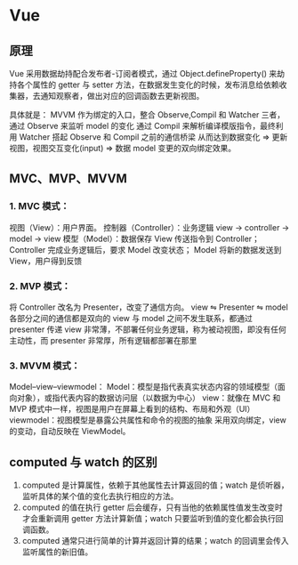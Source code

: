 # Vue

## 原理

Vue 采用数据劫持配合发布者-订阅者模式，通过 Object.defineProperty() 来劫持各个属性的 getter 与 setter 方法，在数据发生变化的时候，发布消息给依赖收集器，去通知观察者，做出对应的回调函数去更新视图。

具体就是：
MVVM 作为绑定的入口，整合 Observe,Compil 和 Watcher 三者，通过 Observe 来监听 model 的变化
通过 Compil 来解析编译模版指令，最终利用 Watcher 搭起 Observe 和 Compil 之前的通信桥梁
从而达到数据变化 => 更新视图，视图交互变化(input) => 数据 model 变更的双向绑定效果。

## MVC、MVP、MVVM

### 1. MVC 模式：

视图（View）：用户界面。
控制器（Controller）：业务逻辑 view → controller → model → view
模型（Model）：数据保存
View 传送指令到 Controller； Controller 完成业务逻辑后，要求 Model 改变状态； Model 将新的数据发送到 View，用户得到反馈

### 2. MVP 模式：

将 Controller 改名为 Presenter，改变了通信方向。
view ⇋ Presenter ⇋ model
各部分之间的通信都是双向的
view 与 model 之间不发生联系，都通过 presenter 传递
view 非常薄，不部署任何业务逻辑，称为被动视图，即没有任何主动性，而 presenter 非常厚，所有逻辑都部署在那里

### 3. MVVM 模式：

Model–view–viewmodel：
Model：模型是指代表真实状态内容的领域模型（面向对象），或指代表内容的数据访问层（以数据为中心）
view：就像在 MVC 和 MVP 模式中一样，视图是用户在屏幕上看到的结构、布局和外观（UI）
viewmodel：视图模型是暴露公共属性和命令的视图的抽象
采用双向绑定，view 的变动，自动反映在 ViewModel。

## computed 与 watch 的区别

1. computed 是计算属性，依赖于其他属性去计算返回的值；watch 是侦听器，监听具体的某个值的变化去执行相应的方法。
2. computed 的值在执行 getter 后会缓存，只有当他的依赖属性值发生改变时才会重新调用 getter 方法计算新值；watch 只要监听到值的变化都会执行回调函数。
3. computed 通常只进行简单的计算并返回计算的结果；watch 的回调里会传入监听属性的新旧值。
